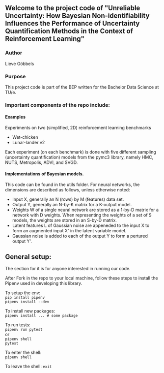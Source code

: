 ## Welcome to the project code of "Unreliable Uncertainty: How Bayesian Non-identifiability Influences the Performance of Uncertainty Quantification Methods in the Context of Reinforcement Learning"

### Author
Lieve Göbbels

### Purpose 

This project code is part of the BEP written for the Bachelor Data Science at TU/e.


### Important components of the repo include:

#### Examples
Experiments on two (simplified, 2D) reinforcement learning benchmarks
- Wet-chicken
- Lunar-lander v2

Each experiment (on each benchmark) is done with five different sampling (uncertainty quantification) models from the pymc3 library,
namely HMC, NUTS, Metropolis, ADVI, and SVGD.


#### Implementations of Bayesian models.
This code can be found in the utils folder.
For neural networks, the dimensions are described as follows, unless otherwise noted:
- Input X, generally an N (rows) by M (features) data set.
- Output Y, generally an N-by-K matrix for a K-output model.
- Weights W of a single neural network are stored
  as a 1-by-D matrix for a network with D weights.
  When representing the weights of a set of S models, the weights
  are stored in an S-by-D matrix. 
- Latent features L of Gaussian noise
  are appeneded to the input X to form an augmented input X' in the latent variable model.
- Gaussian noise is added to each of the output Y
  to form a pertured output Y'.


## General setup:

The section for it is for anyone interested in running our code.

After Fork in the repo to your local machine, follow these steps to install the Pipenv used in developing this library.

To setup the env:  
`pip install pipenv`  
`pipenv install --dev`

To install new packages:  
`pipenv install ... # some package`

To run tests:  
`pipenv run pytest`  
or  
`pipenv shell`  
`pytest`  

To enter the shell:  
`pipenv shell`  

To leave the shell:
`exit`  



